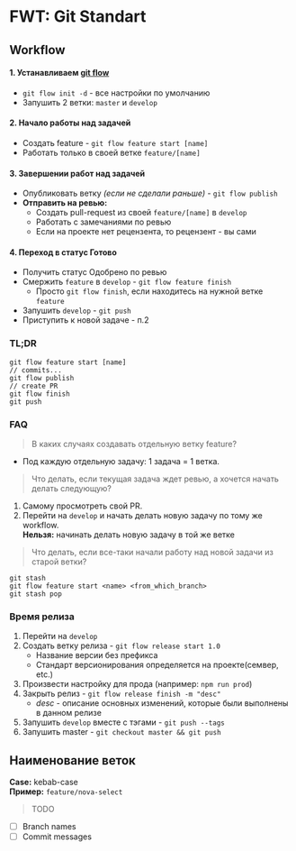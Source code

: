 # FWT: Git Standart

## Workflow

#### 1. Устанавливаем [git flow](https://danielkummer.github.io/git-flow-cheatsheet/index.ru_RU.html)
* `git flow init -d` - все настройки по умолчанию
* Запушить 2 ветки: `master` и `develop`

#### 2. Начало работы над задачей
* Создать feature - `git flow feature start [name]`
* Работать только в своей ветке `feature/[name]`

#### 3. Завершении работ над задачей
* Опубликовать ветку _(если не сделали раньше)_ - `git flow publish`
* **Отправить на ревью:**
    * Создать pull-request из своей `feature/[name]` в `develop`
    * Работать с замечаниями по ревью 
    * Если на проекте нет рецензента, то рецензент - вы сами

#### 4. Переход в статус Готово
* Получить статус Одобрено по ревью
* Смержить `feature` в `develop` - `git flow feature finish`
    * Просто `git flow finish`, если находитесь на нужной ветке `feature`
* Запушить `develop` - `git push`
* Приступить к новой задаче - п.2

### TL;DR
```
git flow feature start [name]
// commits...
git flow publish
// create PR
git flow finish
git push
```

### FAQ
>В каких случаях создавать отдельную ветку feature?
* Под каждую отдельную задачу: 1 задача = 1 ветка.

>Что делать, если текущая задача ждет ревью, а хочется начать делать следующую?
1. Самому просмотреть свой PR.
2. Перейти на `develop` и начать делать новую задачу по тому же workflow.  
   **Нельзя:** начинать делать новую задачу в той же ветке  
   
>Что делать, если все-таки начали работу над новой задачи из старой ветки?
```
git stash
git flow feature start <name> <from_which_branch>
git stash pop
```

### Время релиза
1. Перейти на `develop`
2. Создать ветку релиза - `git flow release start 1.0`  
   * Название версии без префикса  
   * Стандарт версионирования определяется на проекте(семвер, etc.)
4. Произвести настройку для прода (например: `npm run prod`)
5. Закрыть релиз - `git flow release finish -m "desc"`  
   * _desc_ - описание основных изменений, которые были выполнены в данном релизе
6. Запушить `develop` вместе с тэгами - `git push --tags`
7. Запушить master - `git checkout master && git push`

## Наименование веток
**Case:** kebab-case  
**Пример:** `feature/nova-select`

> TODO
- [ ] Branch names
- [ ] Commit messages
